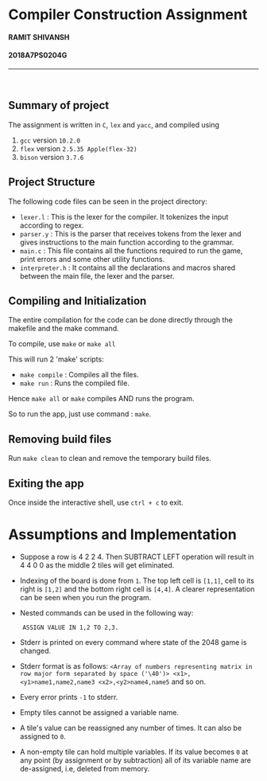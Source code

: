 # Compiler Construction Assignment
#### RAMIT SHIVANSH
#### 2018A7PS0204G
<hr></br>

## Summary of project

The assignment is written in ```C```, ```lex``` and ```yacc```, and compiled using
1. ```gcc``` version ```10.2.0``` 
2. ```flex``` version ```2.5.35 Apple(flex-32)``` 
3. ```bison``` version ```3.7.6``` 

## Project Structure
The following code files can be seen in the project directory:

- <code>lexer.l</code> : This is the lexer for the compiler. It tokenizes the input according to regex.
- <code>parser.y</code> : This is the parser that receives tokens from the lexer and gives instructions to the main function according to the grammar.
- <code>main.c</code> : This file contains all the functions required to run the game, print errors and some other utility functions.
- <code>interpreter.h</code> : It contains all the declarations and macros shared between the main file, the lexer and the parser.

## Compiling and Initialization

The entire compilation for the code can be done directly through the makefile and the make command.

To compile, use <code>make</code> or <code>make all</code>

This will run 2 'make' scripts: 
- <code>make compile</code> : Compiles all the files.
- <code>make run</code> : Runs the compiled file.

Hence ```make all``` or ```make``` compiles AND runs the program. </br>

So to run the app, just use command : ```make```.

## Removing build files

Run <code>make clean</code> to clean and remove the temporary build files.

## Exiting the app

Once inside the interactive shell, use ```ctrl + c``` to exit.
</br>

# Assumptions and Implementation

- Suppose a row is 4 2 2 4. Then SUBTRACT LEFT operation will result in 4 4 0 0 as the middle 2 tiles will get eliminated.

- Indexing of the board is done from ```1```. The top left cell is ```[1,1]```, cell to its right is ```[1,2]``` and the bottom right cell is ```[4,4]```. A clearer representation can be seen when you run the program.

- Nested commands can be used in the following way:
```
    ASSIGN VALUE IN 1,2 TO 2,3.
```

- Stderr is printed on every command where state of the 2048 game is changed.

- Stderr format is as follows: ```<Array of numbers representing matrix in row major form separated by space ('\40')> <x1>,<y1>name1,name2,name3 <x2>,<y2>name4,name5``` and so on.

- Every error prints ```-1``` to stderr.

- Empty tiles cannot be assigned a variable name.

- A tile's value can be reassigned any number of times. It can also be assigned to ```0```.

- A non-empty tile can hold multiple variables. If its value becomes ```0``` at any point (by assignment or by subtraction) all of its variable name are de-assigned, i.e, deleted from memory.